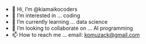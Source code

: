 - 👋 Hi, I’m @kiamaikocoders
- 👀 I’m interested in ... coding
- 🌱 I’m currently learning ... data science
- 💞️ I’m looking to collaborate on ... AI programming
- 📫 How to reach me ... email: komuzack@gmail.com

<!---
kiamaikocoders/kiamaikocoders is a ✨ special ✨ repository because its `README.md` (this file) appears on your GitHub profile.
You can click the Preview link to take a look at your changes.
--->
